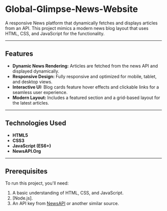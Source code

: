 # Global-Glimpse-News-Website <br>

A responsive News platform that dynamically fetches and displays articles from an API. This project mimics a modern news blog layout that uses HTML, CSS, and JavaScript for the functionality.

---

## Features

- **Dynamic News Rendering:** Articles are fetched from the news API and displayed dynamically.
- **Responsive Design:** Fully responsive and optimized for mobile, tablet, and desktop views.
- **Interactive UI:** Blog cards feature hover effects and clickable links for a seamless user experience.
- **Modern Layout:** Includes a featured section and a grid-based layout for the latest articles.

---

## Technologies Used

- **HTML5**
- **CSS3**
- **JavaScript (ES6+)**
- **NewsAPI.Org**

---

## Prerequisites

To run this project, you'll need:

1. A basic understanding of HTML, CSS, and JavaScript.
2. [Node.js].
3. An API key from [NewsAPI](https://newsapi.org/) or another similar source.
